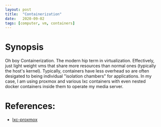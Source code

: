 ```yaml
---
layout: post
title:  "Containerization"
date:   2020-09-02 
tags: [computer, vm, containers]
---
```

# Synopsis
 Oh boy Containerization. The modern hip term in virtualization. Effectively, just light weight vms that share more resources than normal ones (typically the host's kernel). Typically, containers have less overhead so are often desigated to being individual "isolation chambers" for applications. In my case, I am using proxmox and various lxc containers with even nested docker containers inside them to operate my media server.

# References:
- [lxc-proxmox](https://pve.proxmox.com/wiki/Linux_Container) 


